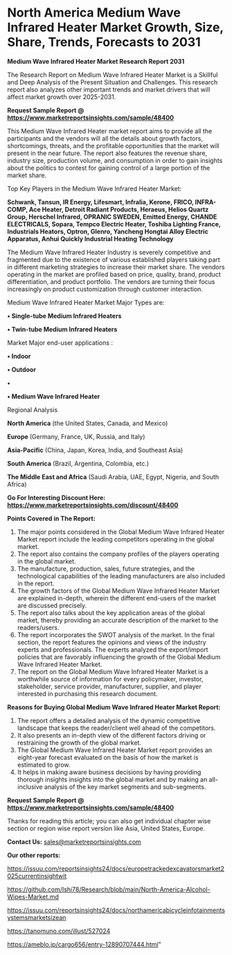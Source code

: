 # North America Medium Wave Infrared Heater Market Growth, Size, Share, Trends, Forecasts to 2031

<strong>Medium Wave Infrared Heater Market Research Report 2031</strong>

The Research Report on Medium Wave Infrared Heater Market is a Skillful and Deep Analysis of the Present Situation and Challenges. This research report also analyzes other important trends and market drivers that will affect market growth over 2025-2031.

<strong>Request Sample Report @ <a href=https://www.marketreportsinsights.com/sample/48400>https://www.marketreportsinsights.com/sample/48400</a></strong>

This Medium Wave Infrared Heater market report aims to provide all the participants and the vendors will all the details about growth factors, shortcomings, threats, and the profitable opportunities that the market will present in the near future. The report also features the revenue share, industry size, production volume, and consumption in order to gain insights about the politics to contest for gaining control of a large portion of the market share.

Top Key Players in the Medium Wave Infrared Heater Market:

<strong>Schwank, Tansun, IR Energy, Lifesmart, Infralia, Kerone, FRICO, INFRA-COMP, Ace Heater, Detroit Radiant Products, Heraeus, Helios Quartz Group, Herschel Infrared, OPRANIC SWEDEN, Emitted Energy, CHANDE ELECTRICALS, Sopara, Tempco Electric Heater, Toshiba Lighting France, Industrials Heators, Optron, Glenro, Yancheng Hongtai Alloy Electric Apparatus, Anhui Quickly Industrial Heating Technology</strong>

The Medium Wave Infrared Heater Industry is severely competitive and fragmented due to the existence of various established players taking part in different marketing strategies to increase their market share. The vendors operating in the market are profiled based on price, quality, brand, product differentiation, and product portfolio. The vendors are turning their focus increasingly on product customization through customer interaction.

Medium Wave Infrared Heater Market Major Types are:

<strong>•  Single-tube Medium Infrared Heaters

•  Twin-tube Medium Infrared Heaters</strong>

Market Major end-user applications :

<strong>•  Indoor

•  Outdoor

•  

•  Medium Wave Infrared Heater</strong>

Regional Analysis

</u><strong><b>North America</b></strong> (the United States, Canada, and Mexico)

<strong><b>Europe </b></strong>(Germany, France, UK, Russia, and Italy)

<strong><b>Asia-Pacific</b></strong> (China, Japan, Korea, India, and Southeast Asia)

<strong><b>South America</b></strong> (Brazil, Argentina, Colombia, etc.)

<strong><b>The Middle East and Africa</b></strong> (Saudi Arabia, UAE, Egypt, Nigeria, and South Africa)

<strong>Go For Interesting Discount Here: <a href=https://www.marketreportsinsights.com/discount/48400>https://www.marketreportsinsights.com/discount/48400</a></strong>

<strong>Points Covered in The Report:</strong>
<ol>
  <li>The major points considered in the Global Medium Wave Infrared Heater Market report include the leading competitors operating in the global market.</li>
  <li>The report also contains the company profiles of the players operating in the global market.</li>
  <li>The manufacture, production, sales, future strategies, and the technological capabilities of the leading manufacturers are also included in the report.</li>
  <li>The growth factors of the Global Medium Wave Infrared Heater Market are explained in-depth, wherein the different end-users of the market are discussed precisely.</li>
  <li>The report also talks about the key application areas of the global market, thereby providing an accurate description of the market to the readers/users.</li>
  <li>The report incorporates the SWOT analysis of the market. In the final section, the report features the opinions and views of the industry experts and professionals. The experts analyzed the export/import policies that are favorably influencing the growth of the Global Medium Wave Infrared Heater Market.</li>
  <li>The report on the Global Medium Wave Infrared Heater Market is a worthwhile source of information for every policymaker, investor, stakeholder, service provider, manufacturer, supplier, and player interested in purchasing this research document.</li>
</ol>
<strong>Reasons for Buying Global Medium Wave Infrared Heater Market Report:</strong>

<ol>
  <li>The report offers a detailed analysis of the dynamic competitive landscape that keeps the reader/client well ahead of the competitors.</li>
  <li>It also presents an in-depth view of the different factors driving or restraining the growth of the global market.</li>
  <li>The Global Medium Wave Infrared Heater Market report provides an eight-year forecast evaluated on the basis of how the market is estimated to grow.</li>
  <li>It helps in making aware business decisions by having providing thorough insights insights into the global market and by making an all-inclusive analysis of the key market segments and sub-segments.</li>
</ol>
<strong>Request Sample Report @ <a href=https://www.marketreportsinsights.com/sample/48400>https://www.marketreportsinsights.com/sample/48400</a></strong>


Thanks for reading this article; you can also get individual chapter wise section or region wise report version like Asia, United States, Europe.

<strong>Contact Us:</strong>
sales@marketreportsinsights.com

<strong>Our other reports:</strong>

<a href=https://issuu.com/reportsinsights24/docs/europetrackedexcavatorsmarket2025currentinsightwit>https://issuu.com/reportsinsights24/docs/europetrackedexcavatorsmarket2025currentinsightwit</a>

<a href=https://github.com/Ishi78/Research/blob/main/North-America-Alcohol-Wipes-Market.md>https://github.com/Ishi78/Research/blob/main/North-America-Alcohol-Wipes-Market.md</a>

<a href=https://issuu.com/reportsinsights24/docs/northamericabicycleinfotainmentsystemsmarketsizean>https://issuu.com/reportsinsights24/docs/northamericabicycleinfotainmentsystemsmarketsizean</a>

<a href=https://tanomuno.com/illust/527024>https://tanomuno.com/illust/527024</a>

<a href=https://ameblo.jp/cargo656/entry-12890707444.html>https://ameblo.jp/cargo656/entry-12890707444.html</a>"
